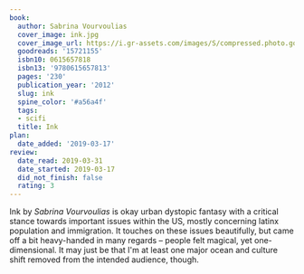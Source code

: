 ```yaml
---
book:
  author: Sabrina Vourvoulias
  cover_image: ink.jpg
  cover_image_url: https://i.gr-assets.com/images/S/compressed.photo.goodreads.com/books/1340588500l/15721155._SX98_.jpg
  goodreads: '15721155'
  isbn10: 0615657818
  isbn13: '9780615657813'
  pages: '230'
  publication_year: '2012'
  slug: ink
  spine_color: '#a56a4f'
  tags:
  - scifi
  title: Ink
plan:
  date_added: '2019-03-17'
review:
  date_read: 2019-03-31
  date_started: 2019-03-17
  did_not_finish: false
  rating: 3
---
```


Ink by *Sabrina Vourvoulias* is okay urban dystopic fantasy with a critical stance towards important issues within the US, mostly concerning latinx population and immigration. It touches on these issues beautifully, but came off a bit heavy-handed in many regards – people felt magical, yet one-dimensional. It may just be that I'm at least one major ocean and culture shift removed from the intended audience, though.
